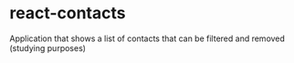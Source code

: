 # react-contacts
Application that shows a list of contacts that can be filtered and removed (studying purposes)
